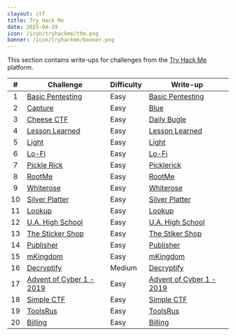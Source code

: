 ```yaml
---
clayout: ctf
title: Try Hack Me
date: 2025-04-29
icon: /icon/tryhackme/thm.png
banner: /icon/tryhackme/banner.png
---
```


This section contains write-ups for challenges from the [Try Hack Me](https://tryhackme.com/) platform.

|   #   | Challenge                                                                | Difficulty | Write-up                                             |
| :---: | ------------------------------------------------------------------------ | ---------- | ---------------------------------------------------- |
|   1   | [Basic Pentesting](https://tryhackme.com/room/basicpentestingjt)         | Easy       | [Basic Pentesting](./basic-pentesting)               |
|   2   | [Capture](https://tryhackme.com/room/capture)                            | Easy       | [Blue](./capture)                                    |
|   3   | [Cheese CTF](https://tryhackme.com/room/cheesectfv10)                    | Easy       | [Daily Bugle](./cheese-ctf)                          |
|   4   | [Lesson Learned](https://tryhackme.com/room/lessonlearned)               | Easy       | [Lesson Learned](./lesson-learned)                   |
|   5   | [Light](https://tryhackme.com/room/lightroom)                            | Easy       | [Light](./light)                                     |
|   6   | [Lo-Fi](https://tryhackme.com/room/lofi)                                 | Easy       | [Lo-Fi](./lo-fi)                                     |
|   7   | [Pickle Rick](https://tryhackme.com/room/picklerick)                     | Easy       | [Picklerick](./pickle-rick)                          |
|   8   | [RootMe](https://tryhackme.com/room/rrootme)                             | Easy       | [RootMe](./rootme)                                   |
|   9   | [Whiterose](https://tryhackme.com/room/whiterose)                        | Easy       | [Whiterose](./whiterose)                             |
|  10   | [Silver Platter](https://tryhackme.com/room/silverplatter)               | Easy       | [Silver Platter](./silver-platter)                   |
|  11   | [Lookup](https://tryhackme.com/room/lookup)                              | Easy       | [Lookup](./lookup)                                   |
|  12   | [U.A. High School](https://tryhackme.com/room/yueiua)                    | Easy       | [U.A. High School](./high-school)                    |
|  13   | [The Sticker Shop](https://tryhackme.com/room/thestickershop)            | Easy       | [The Stiker Shop](./the-sticker-shop)                |
|  14   | [Publisher](https://tryhackme.com/room/publisher)                        | Easy       | [Publisher](./publisher)                             |
|  15   | [mKingdom](https://tryhackme.com/room/mkingdom)                          | Easy       | [mKingdom](./m-kingdom)                              |
|  16   | [Decryptify](https://tryhackme.com/room/decryptify)                      | Medium     | [Decryptify](./decryptify)                           |
|  17   | [Advent of Cyber 1 - 2019](https://tryhackme.com/room/25daysofchristmas) | Easy       | [Advent of Cyber 1 - 2019](./advent-of-cyber-1-2019) |
|  18   | [Simple CTF](https://tryhackme.com/room/simplectf)                       | Easy       | [Simple CTF](./simple-ctf)                           |
|  19   | [ToolsRus](https://tryhackme.com/room/toolsrus)                          | Easy       | [ToolsRus](./tools-rus)                              |
|  20   | [Billing](https://tryhackme.com/room/billing)                            | Easy       | [Billing](./billing)                                 |
